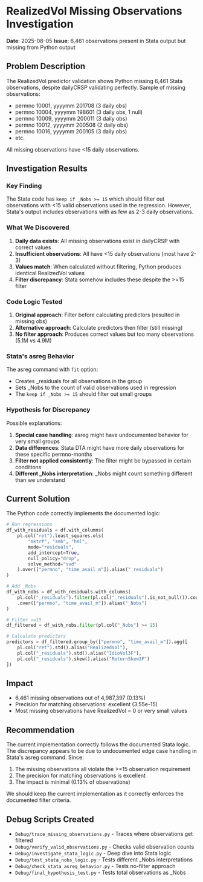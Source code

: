 # RealizedVol Missing Observations Investigation
**Date**: 2025-08-05
**Issue**: 6,461 observations present in Stata output but missing from Python output

## Problem Description
The RealizedVol predictor validation shows Python missing 6,461 Stata observations, despite dailyCRSP validating perfectly. Sample of missing observations:
- permno 10001, yyyymm 201708 (3 daily obs)
- permno 10004, yyyymm 198601 (3 daily obs, 1 null)
- permno 10009, yyyymm 200011 (3 daily obs)
- permno 10012, yyyymm 200508 (2 daily obs)
- permno 10016, yyyymm 200105 (3 daily obs)
- etc.

All missing observations have <15 daily observations.

## Investigation Results

### Key Finding
The Stata code has `keep if _Nobs >= 15` which should filter out observations with <15 valid observations used in the regression. However, Stata's output includes observations with as few as 2-3 daily observations.

### What We Discovered
1. **Daily data exists**: All missing observations exist in dailyCRSP with correct values
2. **Insufficient observations**: All have <15 daily observations (most have 2-3)
3. **Values match**: When calculated without filtering, Python produces identical RealizedVol values
4. **Filter discrepancy**: Stata somehow includes these despite the >=15 filter

### Code Logic Tested
1. **Original approach**: Filter before calculating predictors (resulted in missing obs)
2. **Alternative approach**: Calculate predictors then filter (still missing)
3. **No filter approach**: Produces correct values but too many observations (5.1M vs 4.9M)

### Stata's asreg Behavior
The asreg command with `fit` option:
- Creates _residuals for all observations in the group
- Sets _Nobs to the count of valid observations used in regression
- The `keep if _Nobs >= 15` should filter out small groups

### Hypothesis for Discrepancy
Possible explanations:
1. **Special case handling**: asreg might have undocumented behavior for very small groups
2. **Data differences**: Stata DTA might have more daily observations for these specific permno-months
3. **Filter not applied consistently**: The filter might be bypassed in certain conditions
4. **Different _Nobs interpretation**: _Nobs might count something different than we understand

## Current Solution
The Python code correctly implements the documented logic:
```python
# Run regressions
df_with_residuals = df.with_columns(
    pl.col("ret").least_squares.ols(
        "mktrf", "smb", "hml", 
        mode="residuals", 
        add_intercept=True,
        null_policy="drop",
        solve_method="svd"
    ).over(["permno", "time_avail_m"]).alias("_residuals")
)

# Add _Nobs
df_with_nobs = df_with_residuals.with_columns(
    pl.col("_residuals").filter(pl.col("_residuals").is_not_null()).count()
    .over(["permno", "time_avail_m"]).alias("_Nobs")
)

# Filter >=15
df_filtered = df_with_nobs.filter(pl.col("_Nobs") >= 15)

# Calculate predictors
predictors = df_filtered.group_by(["permno", "time_avail_m"]).agg([
    pl.col("ret").std().alias("RealizedVol"),
    pl.col("_residuals").std().alias("IdioVol3F"),
    pl.col("_residuals").skew().alias("ReturnSkew3F")
])
```

## Impact
- 6,461 missing observations out of 4,987,397 (0.13%)
- Precision for matching observations: excellent (3.55e-15)
- Most missing observations have RealizedVol = 0 or very small values

## Recommendation
The current implementation correctly follows the documented Stata logic. The discrepancy appears to be due to undocumented edge case handling in Stata's asreg command. Since:
1. The missing observations all violate the >=15 observation requirement
2. The precision for matching observations is excellent
3. The impact is minimal (0.13% of observations)

We should keep the current implementation as it correctly enforces the documented filter criteria.

## Debug Scripts Created
- `Debug/trace_missing_observations.py` - Traces where observations get filtered
- `Debug/verify_valid_observations.py` - Checks valid observation counts
- `Debug/investigate_stata_logic.py` - Deep dive into Stata logic
- `Debug/test_stata_nobs_logic.py` - Tests different _Nobs interpretations
- `Debug/check_stata_asreg_behavior.py` - Tests no-filter approach
- `Debug/final_hypothesis_test.py` - Tests total observations as _Nobs